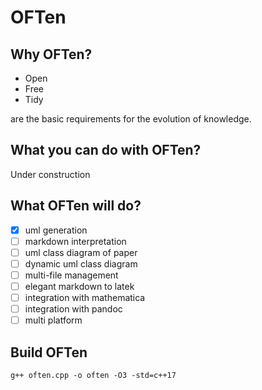 # OFTen

## Why OFTen?
* Open
* Free
* Tidy

are the basic requirements for the evolution of knowledge.

## What you can do with OFTen?
Under construction

## What OFTen will do?
* [x] uml generation
* [ ] markdown interpretation
* [ ] uml class diagram of paper
* [ ] dynamic uml class diagram
* [ ] multi-file management
* [ ] elegant markdown to latek
* [ ] integration with mathematica
* [ ] integration with pandoc
* [ ] multi platform

## Build OFTen
```
g++ often.cpp -o often -O3 -std=c++17
```
